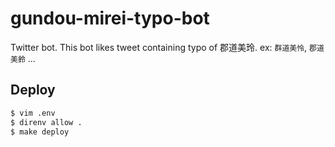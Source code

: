# gundou-mirei-typo-bot

Twitter bot.
This bot likes tweet containing typo of 郡道美玲.
ex: `群道美怜`, `郡道美鈴` ...

## Deploy

```sh
$ vim .env
$ direnv allow .
$ make deploy
```
